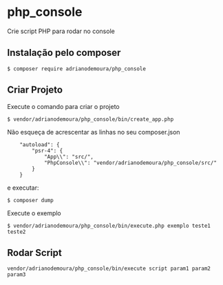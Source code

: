 # php_console
Crie script PHP para rodar no console

## Instalação pelo composer
```
$ composer require adrianodemoura/php_console
```

## Criar Projeto
Execute o comando para criar o projeto
```
$ vendor/adrianodemoura/php_console/bin/create_app.php
```

Não esqueça de acrescentar as linhas no seu composer.json
```
    "autoload": {
        "psr-4": {
            "App\\": "src/",
            "PhpConsole\\": "vendor/adrianodemoura/php_console/src/"
        }
    }
```   
e executar:
```
$ composer dump
```

Execute o exemplo 
```
$ vendor/adrianodemoura/php_console/bin/execute.php exemplo teste1 teste2
```

## Rodar Script
```
vendor/adrianodemoura/php_console/bin/execute script param1 param2 param3
```
